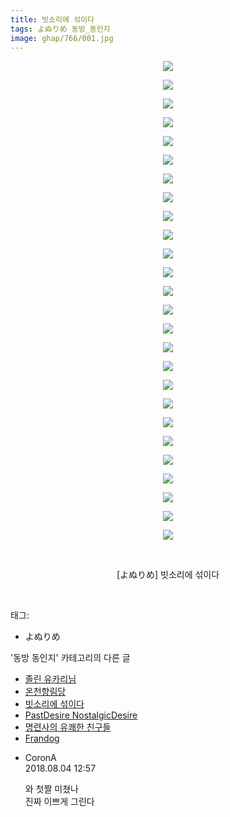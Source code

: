```yaml
---
title: 빗소리에 섞이다
tags: よぬりめ 동방_동인지
image: ghap/766/001.jpg
---
```

<div class="article">
<p style="text-align: center; clear: none; float: none;"><img src="{{ site.nasurl }}/ghap/766/001.jpg"/></p>
<p style="text-align: center; clear: none; float: none;"><img src="{{ site.nasurl }}/ghap/766/002.jpg"/></p>
<p style="text-align: center; clear: none; float: none;"><img src="{{ site.nasurl }}/ghap/766/003.jpg"/></p>
<p style="text-align: center; clear: none; float: none;"><img src="{{ site.nasurl }}/ghap/766/004.jpg"/></p>
<p style="text-align: center; clear: none; float: none;"><img src="{{ site.nasurl }}/ghap/766/005.jpg"/></p>
<p style="text-align: center; clear: none; float: none;"><img src="{{ site.nasurl }}/ghap/766/006.jpg"/></p>
<p style="text-align: center; clear: none; float: none;"><img src="{{ site.nasurl }}/ghap/766/007.jpg"/></p>
<p style="text-align: center; clear: none; float: none;"><img src="{{ site.nasurl }}/ghap/766/008.jpg"/></p>
<p style="text-align: center; clear: none; float: none;"><img src="{{ site.nasurl }}/ghap/766/009.jpg"/></p>
<p style="text-align: center; clear: none; float: none;"><img src="{{ site.nasurl }}/ghap/766/010.jpg"/></p>
<p style="text-align: center; clear: none; float: none;"><img src="{{ site.nasurl }}/ghap/766/011.jpg"/></p>
<p style="text-align: center; clear: none; float: none;"><img src="{{ site.nasurl }}/ghap/766/012.jpg"/></p>
<p style="text-align: center; clear: none; float: none;"><img src="{{ site.nasurl }}/ghap/766/013.jpg"/></p>
<p style="text-align: center; clear: none; float: none;"><img src="{{ site.nasurl }}/ghap/766/014.jpg"/></p>
<p style="text-align: center; clear: none; float: none;"><img src="{{ site.nasurl }}/ghap/766/015.jpg"/></p>
<p style="text-align: center; clear: none; float: none;"><img src="{{ site.nasurl }}/ghap/766/016.jpg"/></p>
<p style="text-align: center; clear: none; float: none;"><img src="{{ site.nasurl }}/ghap/766/017.jpg"/></p>
<p style="text-align: center; clear: none; float: none;"><img src="{{ site.nasurl }}/ghap/766/018.jpg"/></p>
<p style="text-align: center; clear: none; float: none;"><img src="{{ site.nasurl }}/ghap/766/019.jpg"/></p>
<p style="text-align: center; clear: none; float: none;"><img src="{{ site.nasurl }}/ghap/766/020.jpg"/></p>
<p style="text-align: center; clear: none; float: none;"><img src="{{ site.nasurl }}/ghap/766/021.jpg"/></p>
<p style="text-align: center; clear: none; float: none;"><img src="{{ site.nasurl }}/ghap/766/022.jpg"/></p>
<p style="text-align: center; clear: none; float: none;"><img src="{{ site.nasurl }}/ghap/766/023.jpg"/></p>
<p style="text-align: center; clear: none; float: none;"><img src="{{ site.nasurl }}/ghap/766/024.jpg"/></p>
<p style="text-align: center; clear: none; float: none;"><img src="{{ site.nasurl }}/ghap/766/025.jpg"/></p>
<p style="text-align: center; clear: none; float: none;"><img src="{{ site.nasurl }}/ghap/766/026.jpg"/></p>
<p style="text-align: center; clear: none; float: none;"><br/></p>
<p style="text-align: center; clear: none; float: none;">[よぬりめ] 빗소리에 섞이다</p>
<p><br/></p>
</div><div class="tagTrail">
<p>태그: </p>
<ul>
<li>よぬりめ</li>
</ul>
</div><div class="another">
<p>'동방 동인지' 카테고리의 다른 글</p>
<ul>
<li><a href="/2016-07-09-ghap_768">졸린 유카리님</a></li>
<li><a href="/2016-07-09-ghap_767">온천향림당</a></li>
<li><a href="/2016-07-09-ghap_766">빗소리에 섞이다</a></li>
<li><a href="/2016-07-09-ghap_765">PastDesire NostalgicDesire</a></li>
<li><a href="/2016-07-09-ghap_764">명련사의 유쾌한 친구들</a></li>
<li><a href="/2016-07-09-ghap_763">Frandog</a></li>
</ul>
</div><div class="cb_module cb_fluid">
<div class="cb_wrt cb_profile">
<div class="comment">
<ul>
<li class="cb_thumb_off" id="comment15300556">
<div class="cb_comment_area">
<div class="cb_info_area">
<div class="cb_section">
<span class="cb_nick_name">CoronA</span>
</div>
<div class="cb_section">
<span class="cb_date">2018.08.04 12:57 </span>
</div>
</div>
<div class="cb_dsc_comment">
<p class="cb_dsc">
											와 첫짤 미쳤나<br/>
진짜 이쁘게 그린다
										</p>
</div>
</div></li>
</ul>
</div>
</div><!-- commentList close -->
</div>